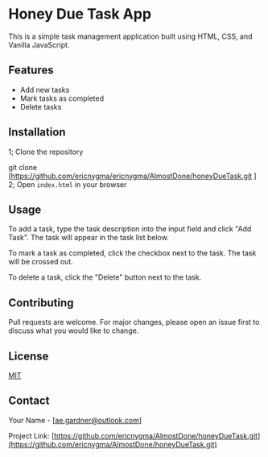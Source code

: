 # Honey Due Task App

This is a simple task management application built using HTML, CSS, and Vanilla JavaScript.

## Features

- Add new tasks
- Mark tasks as completed
- Delete tasks

## Installation

1; Clone the repository

git clone [https://github.com/ericnygma/ericnygma/AlmostDone/honeyDueTask.git
]
2; Open `index.html` in your browser

## Usage

To add a task, type the task description into the input field and click "Add Task". The task will appear in the task list below.

To mark a task as completed, click the checkbox next to the task. The task will be crossed out.

To delete a task, click the "Delete" button next to the task.

## Contributing

Pull requests are welcome. For major changes, please open an issue first to discuss what you would like to change.

## License

[MIT](https://choosealicense.com/licenses/mit/)

## Contact

Your Name - [ae.gardner@outlook.com]

Project Link: [https://github.com/ericnygma/AlmostDone/honeyDueTask.git](https://github.com/ericnygma/AlmostDone/honeyDueTask.git)

